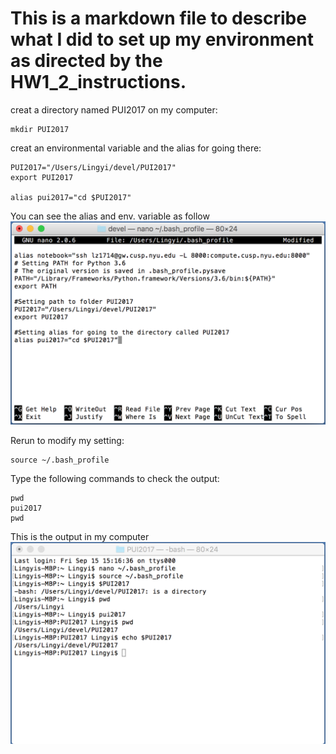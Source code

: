 # This is a markdown file to describe what I did to set up my environment as directed by the HW1_2_instructions.

creat a directory named PUI2017 on my computer:
```
mkdir PUI2017
```

creat an environmental variable and the alias for going there:
```
PUI2017="/Users/Lingyi/devel/PUI2017"
export PUI2017

alias pui2017="cd $PUI2017"
```
You can see the alias and env. variable as follow
![Alt text](screenshot/setting_up.png)

Rerun to modify my setting:
```
source ~/.bash_profile
```

Type the following commands to check the output:
```
pwd
pui2017
pwd
```

This is the output in my computer
![Alt test](screenshot/the_output.png)






